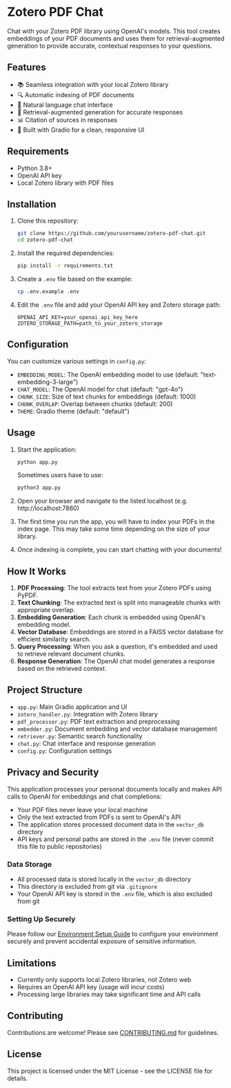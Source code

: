 # Zotero PDF Chat

Chat with your Zotero PDF library using OpenAI's models. This tool creates embeddings of your PDF documents and uses them for retrieval-augmented generation to provide accurate, contextual responses to your questions.

## Features

- 📚 Seamless integration with your local Zotero library
- 🔍 Automatic indexing of PDF documents
- 💬 Natural language chat interface
- 🧠 Retrieval-augmented generation for accurate responses
- 📊 Citation of sources in responses
- 🚀 Built with Gradio for a clean, responsive UI

## Requirements

- Python 3.8+
- OpenAI API key
- Local Zotero library with PDF files

## Installation

1. Clone this repository:
   ```bash
   git clone https://github.com/yourusername/zotero-pdf-chat.git
   cd zotero-pdf-chat
   ```

2. Install the required dependencies:
   ```bash
   pip install -r requirements.txt
   ```

3. Create a `.env` file based on the example:
   ```bash
   cp .env.example .env
   ```

4. Edit the `.env` file and add your OpenAI API key and Zotero storage path:
   ```
   OPENAI_API_KEY=your_openai_api_key_here
   ZOTERO_STORAGE_PATH=path_to_your_zotero_storage
   ```

## Configuration

You can customize various settings in `config.py`:

- `EMBEDDING_MODEL`: The OpenAI embedding model to use (default: "text-embedding-3-large")
- `CHAT_MODEL`: The OpenAI model for chat (default: "gpt-4o")
- `CHUNK_SIZE`: Size of text chunks for embeddings (default: 1000)
- `CHUNK_OVERLAP`: Overlap between chunks (default: 200)
- `THEME`: Gradio theme (default: "default")

## Usage

1. Start the application:
   ```bash
   python app.py
   ```
   Sometimes users have to use: 
   ```bash
   python3 app.py
   ```

2. Open your browser and navigate to the listed localhost (e.g. http://localhost:7860)

3. The first time you run the app, you will have to index your PDFs in the index page. This may take some time depending on the size of your library.

4. Once indexing is complete, you can start chatting with your documents!

## How It Works

1. **PDF Processing**: The tool extracts text from your Zotero PDFs using PyPDF.
2. **Text Chunking**: The extracted text is split into manageable chunks with appropriate overlap.
3. **Embedding Generation**: Each chunk is embedded using OpenAI's embedding model.
4. **Vector Database**: Embeddings are stored in a FAISS vector database for efficient similarity search.
5. **Query Processing**: When you ask a question, it's embedded and used to retrieve relevant document chunks.
6. **Response Generation**: The OpenAI chat model generates a response based on the retrieved context.

## Project Structure

- `app.py`: Main Gradio application and UI
- `zotero_handler.py`: Integration with Zotero library
- `pdf_processor.py`: PDF text extraction and preprocessing
- `embedder.py`: Document embedding and vector database management
- `retriever.py`: Semantic search functionality
- `chat.py`: Chat interface and response generation
- `config.py`: Configuration settings

## Privacy and Security

This application processes your personal documents locally and makes API calls to OpenAI for embeddings and chat completions:

- Your PDF files never leave your local machine
- Only the text extracted from PDFs is sent to OpenAI's API
- The application stores processed document data in the `vector_db` directory
- API keys and personal paths are stored in the `.env` file (never commit this file to public repositories)

### Data Storage

- All processed data is stored locally in the `vector_db` directory
- This directory is excluded from git via `.gitignore`
- Your OpenAI API key is stored in the `.env` file, which is also excluded from git

### Setting Up Securely

Please follow our [Environment Setup Guide](ENV_SETUP.md) to configure your environment securely and prevent accidental exposure of sensitive information.

## Limitations

- Currently only supports local Zotero libraries, not Zotero web
- Requires an OpenAI API key (usage will incur costs)
- Processing large libraries may take significant time and API calls

## Contributing

Contributions are welcome! Please see [CONTRIBUTING.md](CONTRIBUTING.md) for guidelines.

## License

This project is licensed under the MIT License - see the LICENSE file for details. 